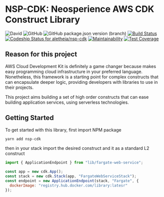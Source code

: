 # NSP-CDK: Neosperience AWS CDK Construct Library

![David](https://img.shields.io/david/dev/aletheia/nsp-cdk)
![GitHub](https://img.shields.io/github/license/aletheia/nsp-cdk)
![GitHub package.json version (branch)](https://img.shields.io/github/package-json/v/aletheia/nsp-cdk/master)
[![Build Status](https://travis-ci.org/aletheia/nsp-cdk.svg?branch=master)](https://travis-ci.org/aletheia/nsp-cdk)
[![Codeship Status for aletheia/nsp-cdk](https://app.codeship.com/projects/91fb3c00-c348-0137-e2d8-46b8881cf0ad/status?branch=master)](https://app.codeship.com/projects/366545)
[![Maintainability](https://api.codeclimate.com/v1/badges/7e20d9a28607778d6738/maintainability)](https://codeclimate.com/github/aletheia/nsp-cdk/maintainability)
[![Test Coverage](https://api.codeclimate.com/v1/badges/7e20d9a28607778d6738/test_coverage)](https://codeclimate.com/github/aletheia/nsp-cdk/test_coverage)

## Reason for this project
AWS Cloud Development Kit is definitely a game changer because makes easy programming cloud infrastructure in your preferred language.
Nonetheless, this framework is a starting point for complex constructs that can encapsulate deeper logic, providing developers with libraries to use in their projects.

This project aims building a set of high order constructs that can ease building application services, using serverless technologies.



## Getting Started

To get started with this library, first import NPM package

```bash
yarn add nsp-cdk
```

then in your stack import the desired construct and it as a standard L2 construct

```javascript
import { ApplicationEndpoint } from "lib/fargate-web-service";

const app = new cdk.App();
const stack = new cdk.Stack(app, "FargateWebServiceStack");
const endpoint = new ApplicationEndpoint(stack, "Fargate", {
  dockerImage: "registry.hub.docker.com/library:latesr"
});
```
